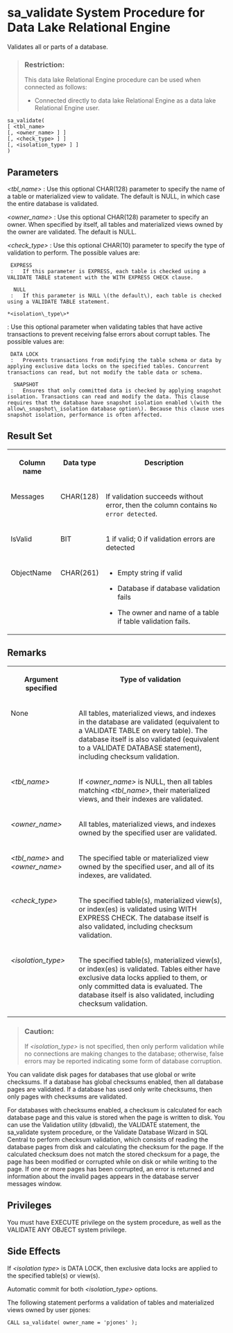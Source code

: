 <!-- loio3be625916c5f1014a0f0d4c528aa136a -->

# sa\_validate System Procedure for Data Lake Relational Engine

Validates all or parts of a database.



> ### Restriction:  
> This data lake Relational Engine procedure can be used when connected as follows:
> 
> -   Connected directly to data lake Relational Engine as a data lake Relational Engine user.



```
sa_validate(
[ <tbl_name>
[, <owner_name> ] ]
[, <check_type> ] ]
[, <isolation_type> ] ]
)
```



## Parameters

  *<tbl\_name\>* 
 :   Use this optional CHAR\(128\) parameter to specify the name of a table or materialized view to validate. The default is NULL, in which case the entire database is validated.

   *<owner\_name\>* 
 :   Use this optional CHAR\(128\) parameter to specify an owner. When specified by itself, all tables and materialized views owned by the owner are validated. The default is NULL.

   *<check\_type\>* 
 :   Use this optional CHAR\(10\) parameter to specify the type of validation to perform. The possible values are:

     EXPRESS
     :   If this parameter is EXPRESS, each table is checked using a VALIDATE TABLE statement with the WITH EXPRESS CHECK clause.

      NULL
     :   If this parameter is NULL \(the default\), each table is checked using a VALIDATE TABLE statement.

    *<isolation\_type\>* 
 :   Use this optional parameter when validating tables that have active transactions to prevent receiving false errors about corrupt tables. The possible values are:

     DATA LOCK
     :   Prevents transactions from modifying the table schema or data by applying exclusive data locks on the specified tables. Concurrent transactions can read, but not modify the table data or schema.

      SNAPSHOT
     :   Ensures that only committed data is checked by applying snapshot isolation. Transactions can read and modify the data. This clause requires that the database have snapshot isolation enabled \(with the allow\_snapshot\_isolation database option\). Because this clause uses snapshot isolation, performance is often affected.

  

## Result Set


<table>
<tr>
<th valign="top">

Column name



</th>
<th valign="top">

Data type



</th>
<th valign="top">

Description



</th>
</tr>
<tr>
<td valign="top">

Messages



</td>
<td valign="top">

CHAR\(128\)



</td>
<td valign="top">

If validation succeeds without error, then the column contains `No error detected`.



</td>
</tr>
<tr>
<td valign="top">

IsValid



</td>
<td valign="top">

BIT



</td>
<td valign="top">

1 if valid; 0 if validation errors are detected



</td>
</tr>
<tr>
<td valign="top">

ObjectName



</td>
<td valign="top">

CHAR\(261\)



</td>
<td valign="top">

-   Empty string if valid

-   Database if database validation fails

-   The owner and name of a table if table validation fails.




</td>
</tr>
</table>



## Remarks


<table>
<tr>
<th valign="top">

Argument specified



</th>
<th valign="top">

Type of validation



</th>
</tr>
<tr>
<td valign="top">

None



</td>
<td valign="top">

All tables, materialized views, and indexes in the database are validated \(equivalent to a VALIDATE TABLE on every table\). The database itself is also validated \(equivalent to a VALIDATE DATABASE statement\), including checksum validation.



</td>
</tr>
<tr>
<td valign="top">

 *<tbl\_name\>* 



</td>
<td valign="top">

If *<owner\_name\>* is NULL, then all tables matching *<tbl\_name\>*, their materialized views, and their indexes are validated.



</td>
</tr>
<tr>
<td valign="top">

 *<owner\_name\>* 



</td>
<td valign="top">

All tables, materialized views, and indexes owned by the specified user are validated.



</td>
</tr>
<tr>
<td valign="top">

 *<tbl\_name\>* and *<owner\_name\>* 



</td>
<td valign="top">

The specified table or materialized view owned by the specified user, and all of its indexes, are validated.



</td>
</tr>
<tr>
<td valign="top">

 *<check\_type\>* 



</td>
<td valign="top">

The specified table\(s\), materialized view\(s\), or index\(es\) is validated using WITH EXPRESS CHECK. The database itself is also validated, including checksum validation.



</td>
</tr>
<tr>
<td valign="top">

 *<isolation\_type\>* 



</td>
<td valign="top">

The specified table\(s\), materialized view\(s\), or index\(es\) is validated. Tables either have exclusive data locks applied to them, or only committed data is evaluated. The database itself is also validated, including checksum validation.



</td>
</tr>
</table>

> ### Caution:  
> If *<isolation\_type\>* is not specified, then only perform validation while no connections are making changes to the database; otherwise, false errors may be reported indicating some form of database corruption.

You can validate disk pages for databases that use global or write checksums. If a database has global checksums enabled, then all database pages are validated. If a database has used only write checksums, then only pages with checksums are validated.

For databases with checksums enabled, a checksum is calculated for each database page and this value is stored when the page is written to disk. You can use the Validation utility \(dbvalid\), the VALIDATE statement, the sa\_validate system procedure, or the Validate Database Wizard in SQL Central to perform checksum validation, which consists of reading the database pages from disk and calculating the checksum for the page. If the calculated checksum does not match the stored checksum for a page, the page has been modified or corrupted while on disk or while writing to the page. If one or more pages has been corrupted, an error is returned and information about the invalid pages appears in the database server messages window.



## Privileges

You must have EXECUTE privilege on the system procedure, as well as the VALIDATE ANY OBJECT system privilege.



## Side Effects

If *<isolation type\>* is DATA LOCK, then exclusive data locks are applied to the specified table\(s\) or view\(s\).

Automatic commit for both *<isolation\_type\>* options.



The following statement performs a validation of tables and materialized views owned by user pjones:

```
CALL sa_validate( owner_name = 'pjones' );
```

